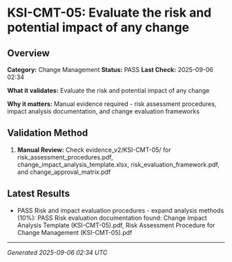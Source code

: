 # KSI-CMT-05: Evaluate the risk and potential impact of any change

## Overview

**Category:** Change Management
**Status:** PASS
**Last Check:** 2025-09-06 02:34

**What it validates:** Evaluate the risk and potential impact of any change

**Why it matters:** Manual evidence required - risk assessment procedures, impact analysis documentation, and change evaluation frameworks

## Validation Method

1. **Manual Review:** Check evidence_v2/KSI-CMT-05/ for risk_assessment_procedures.pdf, change_impact_analysis_template.xlsx, risk_evaluation_framework.pdf, and change_approval_matrix.pdf

## Latest Results

- PASS Risk and impact evaluation procedures - expand analysis methods (10%): PASS Risk evaluation documentation found: Change Impact Analysis Template (KSI-CMT-05).pdf, Risk Assessment Procedure for Change Management (KSI-CMT-05).pdf

---
*Generated 2025-09-06 02:34 UTC*